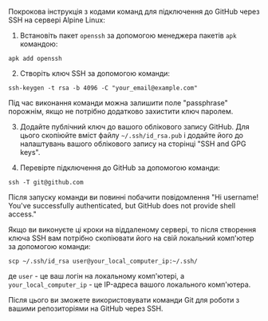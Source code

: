 Покрокова інструкція з кодами команд для підключення до GitHub через SSH на сервері Alpine Linux:

1. Встановіть пакет `openssh` за допомогою менеджера пакетів `apk` командою:

```
apk add openssh
```

2. Створіть ключ SSH за допомогою команди:

```
ssh-keygen -t rsa -b 4096 -C "your_email@example.com"
```

Під час виконання команди можна залишити поле "passphrase" порожнім, якщо не потрібно додатково захистити ключ паролем.

3. Додайте публічний ключ до вашого облікового запису GitHub. Для цього скопіюйте вміст файлу `~/.ssh/id_rsa.pub` і додайте його до налаштувань вашого облікового запису на сторінці "SSH and GPG keys".

4. Перевірте підключення до GitHub за допомогою команди:

```
ssh -T git@github.com
```

Після запуску команди ви повинні побачити повідомлення "Hi username! You've successfully authenticated, but GitHub does not provide shell access."

Якщо ви виконуєте ці кроки на віддаленому сервері, то після створення ключа SSH вам потрібно скопіювати його на свій локальний комп'ютер за допомогою команди:

```
scp ~/.ssh/id_rsa user@your_local_computer_ip:~/.ssh/
```

де `user` - це ваш логін на локальному комп'ютері, а `your_local_computer_ip` - це IP-адреса вашого локального комп'ютера.

Після цього ви зможете використовувати команди Git для роботи з вашими репозиторіями на GitHub через SSH.